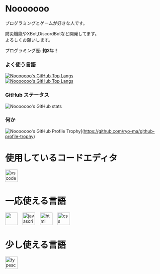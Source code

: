 # Nooooooo

プログラミングとゲームが好きな人です。

防災機能やXBot,DiscordBotなど開発してます。  
よろしくお願いします。

プログラミング歴: **約2年！**

### よく使う言語
[![Nooooooo's GitHub Top Langs](https://github-readme-stats.vercel.app/api/top-langs/?username=Nooooooo-0328&layout=compact&theme=vue-dark)](https://github.com/anuraghazra/github-readme-stats) <br>
[![Nooooooo's GitHub Top Langs](https://github-readme-stats.vercel.app/api/top-langs/?username=Nooooooo-0328&&theme=vue-dark)](https://github.com/anuraghazra/github-readme-stats)

### GitHub ステータス
![Nooooooo's GitHub stats](https://github-readme-stats.vercel.app/api?username=Nooooooo-0328&show_icons=true&theme=vue-dark)

### 何か
![Nooooooo's GitHub Profile Trophy](https://github-profile-trophy.vercel.app/?username=Nooooooo-0328&theme=discord)](https://github.com/ryo-ma/github-profile-trophy)

# 使用しているコードエディタ
<img src="https://skillicons.dev/icons?i=vscode" height="40" alt="vscode logo"  />

# 一応使える言語
  <img src="https://skillicons.dev/icons?i=py,js" height="40"/><img width="12" /> <img src="https://skillicons.dev/icons?i=js" height="40" alt="javascript logo"  /><img width="12" /> <img src="https://skillicons.dev/icons?i=html" height="40" alt="html logo"  /><img width="12" /> <img src="https://skillicons.dev/icons?i=css" height="40" alt="css logo"  /><img width="12" />
# 少し使える言語
  <img src="https://skillicons.dev/icons?i=ts" height="40" alt="typescript logo"  />
  <img width="12" />

